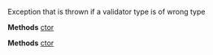 Exception that is thrown if a validator type is of wrong type

**Methods**
[ctor](Bifrost.Validation.InvalidValidatorTypeException.ctor)


**Methods**
[ctor](Bifrost.Validation.InvalidValidatorTypeException.ctor)
